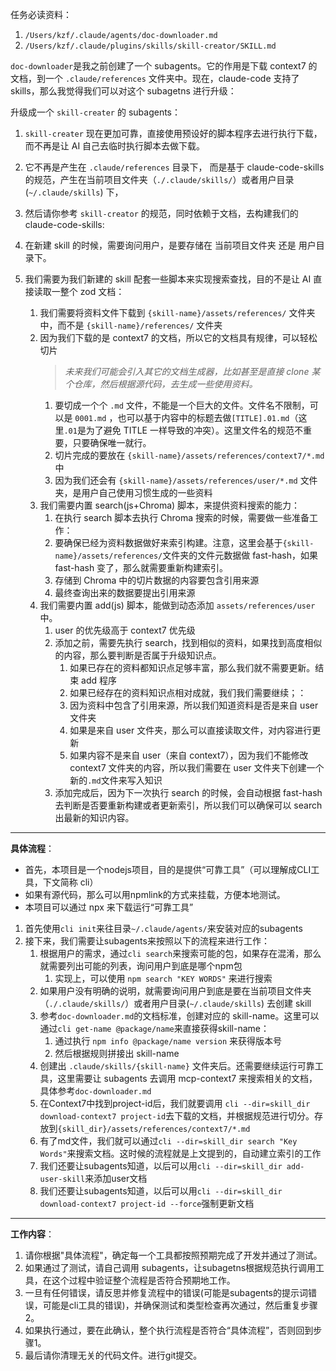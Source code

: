 任务必读资料：

1. `/Users/kzf/.claude/agents/doc-downloader.md`
2. `/Users/kzf/.claude/plugins/skills/skill-creator/SKILL.md`

`doc-downloader`是我之前创建了一个 subagents。它的作用是下载 context7 的文档，到一个
`.claude/references`
文件夹中。现在，claude-code 支持了 skills，那么我觉得我们可以对这个 subagetns 进行升级：

升级成一个 `skill-creater` 的 subagents：

1. `skill-creater`
   现在更加可靠，直接使用预设好的脚本程序去进行执行下载，而不再是让 AI 自己去临时执行脚本去做下载。
1. 它不再是产生在 `.claude/references`
   目录下， 而是基于 claude-code-skills 的规范，产生在当前项目文件夹（`./.claude/skills/`）或者用户目录(`~/.claude/skills`) 下，
1. 然后请你参考 `skill-creator`
   的规范，同时依赖于文档，去构建我们的 claude-code-skills:

1. 在新建 skill 的时候，需要询问用户，是要存储在 当前项目文件夹 还是 用户目录下。
1. 我们需要为我们新建的 skill 配套一些脚本来实现搜索查找，目的不是让 AI 直接读取一整个 zod 文档：
   1. 我们需要将资料文件下载到 `{skill-name}/assets/references/`
      文件夹中，而不是 `{skill-name}/references/` 文件夹
   1. 因为我们下载的是 context7 的文档，所以它的文档具有规律，可以轻松切片
      > _未来我们可能会引入其它的文档生成器，比如甚至是直接 clone 某个仓库，然后根据源代码，去生成一些使用资料。_
      1. 要切成一个个 `.md` 文件，不能是一个巨大的文件。文件名不限制，可以是
         `0001.md`
         ，也可以基于内容中的标题去做`[TITLE].01.md`（这里`.01`是为了避免 TITLE 一样导致的冲突）。这里文件名的规范不重要，只要确保唯一就行。
      1. 切片完成的要放在 `{skill-name}/assets/references/context7/*.md` 中
      1. 因为我们还会有 `{skill-name}/assets/references/user/*.md`
         文件夹，是用户自己使用习惯生成的一些资料
   1. 我们需要内置 search(js+Chroma) 脚本，来提供资料搜索的能力：
      1. 在执行 search 脚本去执行 Chroma 搜索的时候，需要做一些准备工作：
      1. 要确保已经为资料数据做好来索引构建。注意，这里会基于`{skill-name}/assets/references/`文件夹的文件元数据做 fast-hash，如果 fast-hash 变了，那么就需要重新构建索引。
      1. 存储到 Chroma 中的切片数据的内容要包含引用来源
      1. 最终查询出来的数据要提出引用来源
   1. 我们需要内置 add(js) 脚本，能做到动态添加 `assets/references/user`
      中。
      1. user 的优先级高于 context7 优先级
      1. 添加之前，需要先执行 search，找到相似的资料，如果找到高度相似的内容，那么要判断是否属于升级知识点。
         1. 如果已存在的资料都知识点足够丰富，那么我们就不需要更新。结束 add 程序
         1. 如果已经存在的资料知识点相对成就，我们我们需要继续；：
         1. 因为资料中包含了引用来源，所以我们知道资料是否是来自 user 文件夹
         1. 如果是来自 user 文件夹，那么可以直接读取文件，对内容进行更新
         1. 如果内容不是来自 user（来自 context7），因为我们不能修改 context7 文件夹的内容，所以我们需要在 user 文件夹下创建一个新的`.md`文件来写入知识
      1. 添加完成后，因为下一次执行 search 的时候，会自动根据 fast-hash 去判断是否要重新构建或者更新索引，所以我们可以确保可以 search 出最新的知识内容。

---

**具体流程**：

- 首先，本项目是一个nodejs项目，目的是提供“可靠工具”（可以理解成CLI工具，下文简称 cli）
- 如果有源代码，那么可以用npmlink的方式来挂载，方便本地测试。
- 本项目可以通过 npx 来下载运行“可靠工具”

1. 首先使用`cli init`来往目录`~/.claude/agents/`来安装对应的subagents
2. 接下来，我们需要让subagents来按照以下的流程来进行工作：
   1. 根据用户的需求，通过`cli search`来搜索可能的包，如果存在混淆，那么就需要列出可能的列表，询问用户到底是哪个npm包
      1. 实现上，可以使用 `npm search "KEY WORDS"` 来进行搜索
   2. 如果用户没有明确的说明，就需要询问用户到底是要在当前项目文件夹（`./.claude/skills/`）或者用户目录(`~/.claude/skills`) 去创建 skill
   3. 参考`doc-downloader.md`的文档标准，创建对应的 skill-name。这里可以通过`cli get-name @package/name`来直接获得skill-name：
      1. 通过执行 `npm info @package/name version` 来获得版本号
      2. 然后根据规则拼接出 skill-name
   4. 创建出 `.claude/skills/{skill-name}` 文件夹后。还需要继续运行可靠工具，这里需要让 subagents 去调用 mcp-context7 来搜索相关的文档，具体参考`doc-downloader.md`
   5. 在Context7中找到project-id后，我们就要调用 `cli --dir=skill_dir download-context7 project-id`去下载的文档，并根据规范进行切分。存放到`{skill_dir}/assets/references/context7/*.md`
   6. 有了md文件，我们就可以通过`cli --dir=skill_dir search "Key Words"`来搜索文档。这时候的流程就是上文提到的，自动建立索引的工作
   7. 我们还要让subagents知道，以后可以用`cli --dir=skill_dir add-user-skill`来添加user文档
   8. 我们还要让subagents知道，以后可以用`cli --dir=skill_dir download-context7 project-id --force`强制更新文档

---

**工作内容**：

1. 请你根据"具体流程"，确定每一个工具都按照预期完成了开发并通过了测试。
2. 如果通过了测试，请自己调用 subagents，让subagetns根据规范执行调用工具，在这个过程中验证整个流程是否符合预期地工作。
3. 一旦有任何错误，请反思并修复流程中的错误(可能是subagents的提示词错误，可能是cli工具的错误)，并确保测试和类型检查再次通过，然后重复步骤2。
4. 如果执行通过，要在此确认，整个执行流程是否符合“具体流程”，否则回到步骤1。
5. 最后请你清理无关的代码文件。进行git提交。
